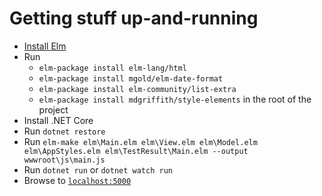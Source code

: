 # Getting stuff up-and-running
- [Install Elm](https://guide.elm-lang.org/install.html)
- Run
  - `elm-package install elm-lang/html`
  - `elm-package install mgold/elm-date-format`
  - `elm-package install elm-community/list-extra`
  - `elm-package install mdgriffith/style-elements`
  in the root of the project
- Install .NET Core
- Run `dotnet restore`
- Run `elm-make elm\Main.elm elm\View.elm elm\Model.elm elm\AppStyles.elm elm\TestResult\Main.elm --output wwwroot\js\main.js`
- Run `dotnet run` or `dotnet watch run`
- Browse to [`localhost:5000`](http://localhost:5000)